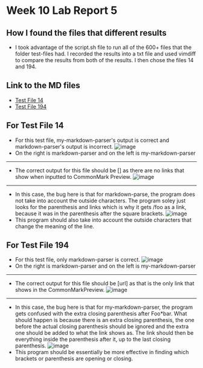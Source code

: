 # Week 10 Lab Report 5


## How I found the files that different results
- I took advantage of the script.sh file to run all of the 600+ files that the folder test-files had. I recorded the results into a txt file and used vimdiff to compare the results from both of the results. I then chose the files 14 and 194. 

## Link to the MD files
- [Test File 14](https://raw.githubusercontent.com/nidhidhamnani/markdown-parser/main/test-files/14.md)
- [Test File 194](https://raw.githubusercontent.com/nidhidhamnani/markdown-parser/main/test-files/194.md)

## For Test File 14
- For this test file, my-markdown-parser's output is correct and markdown-parser's output is incorrect. 
![image](https://user-images.githubusercontent.com/103291913/172082861-79463041-0f74-473a-b888-63f61ee8a79d.png)
- On the right is markdown-parser and on the left is my-markdown-parser
---------------------------------------
- The correct output for this file should be [] as there are no links that show when inputted to CommonMark Preview.
![image](https://user-images.githubusercontent.com/103291913/172082776-2cfbd87a-b6ff-485e-b390-9d7cba096aa1.png)
---------------------------------------
- In this case, the bug here is that for markdown-parse, the program does not take into account the outside characters. The program soley just looks for the parenthesis and links which is why it gets /foo as a link, because it was in the parenthesis after the square brackets.
![image](https://user-images.githubusercontent.com/103291913/172083879-81160e81-3427-49e5-9704-748f5c6814dc.png)
- This program should also take into account the outside characters that change the meaning of the line.

## For Test File 194
- For this test file, only markdown-parser is correct. 
![image](https://user-images.githubusercontent.com/103291913/172083052-587e7bc5-5ae5-4b6a-a702-bad3117975ec.png)
- On the right is markdown-parser and on the left is my-markdown-parser
---------------------------------------
- The correct output for this file should be [url] as that is the only link that shows in the CommonMarkPreview.
![image](https://user-images.githubusercontent.com/103291913/172083167-2f6cbd6b-0ed2-45fe-9451-07f1fc1c4c8a.png)
---------------------------------------
- In this case, the bug here is that for my-markdown-parser, the program gets confused with the extra closing parenthesis after Foo*bar. What should happen is because there is an extra closing parenthesis, the one before the actual closing parenthesis should be ignored and the extra one should be added to what the link shows as. The link should then be everything inside the parenthesis after it, up to the last closing parenthesis.
![image](https://user-images.githubusercontent.com/103291913/172083973-79e173c4-2a49-4b39-88af-6c95737d4d64.png)
- This program should be essentially be more effective in finding which brackets or parenthesis are opening or closing.
